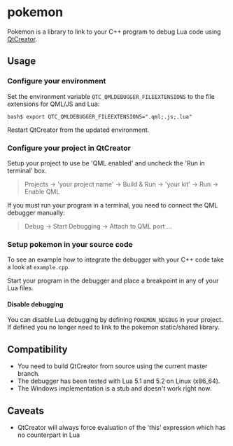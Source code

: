 # pokemon
Pokemon is a library to link to your C++ program to debug Lua code using 
[QtCreator](http://www.qt.io/ide/).


## Usage


### Configure your environment

Set the environment variable `QTC_QMLDEBUGGER_FILEEXTENSIONS` to the file
extensions for QML/JS and Lua:

```
bash$ export QTC_QMLDEBUGGER_FILEEXTENSIONS=".qml;.js;.lua"
```

Restart QtCreator from the updated environment.


### Configure your project in QtCreator

Setup your project to use be 'QML enabled' and uncheck the 'Run in terminal' box. 

> Projects -> 'your project name' -> Build & Run -> 'your kit' -> Run -> Enable QML

If you must run your program in a terminal, you need to connect the QML
debugger manually:

> Debug -> Start Debugging -> Attach to QML port ...


### Setup pokemon in your source code
To see an example how to integrate the debugger with your C++ code take a 
look at `example.cpp`.

Start your program in the debugger and place a breakpoint in any of your
Lua files.


#### Disable debugging

You can disable Lua debugging by defining `POKEMON_NDEBUG` in your project.
If defined you no longer need to link to the pokemon static/shared library. 


## Compatibility

* You need to build QtCreator from source using the current master branch.
* The debugger has been tested with Lua 5.1 and 5.2 on Linux (x86_64).
* The Windows implementation is a stub and doesn't work right now.


## Caveats
- QtCreator will always force evaluation of the 'this' expression which has no counterpart in Lua 
